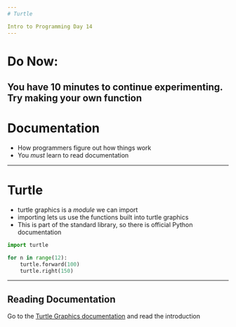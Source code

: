 ```yaml
---
# Turtle

Intro to Programming Day 14
---
```

# Do Now:

You have 10 minutes to continue experimenting. Try making your own function
---
# Documentation

* How programmers figure out how things work
* You *must* learn to read documentation
---
# Turtle

* turtle graphics is a *module* we can import
* importing lets us use the functions built into turtle graphics
* This is part of the standard library, so there is official Python documentation

```python
import turtle

for n in range(12):
    turtle.forward(100)
    turtle.right(150)
```
---
## Reading Documentation

Go to the [Turtle Graphics documentation](https://docs.python.org/3.1/library/turtle.html) and read the introduction